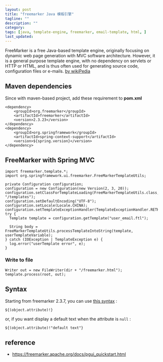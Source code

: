 ```yaml
---
layout: post
title: "freemarker Java 模板引擎"
tagline: ""
description: ""
category:
tags: [java, template-engine, freemarker, email-template, html, ]
last_updated:
---
```


FreeMarker is a free Java-based template engine, originally focusing on dynamic web page generation with MVC software architecture. However, it is a general purpose template engine, with no dependency on servlets or HTTP or HTML, and is thus often used for generating source code, configuration files or e-mails. [by wikiPedia](https://en.wikipedia.org/wiki/Apache_FreeMarker)

## Maven dependencies
Since with maven-based project, add these requirement to __pom.xml__

    <dependency>
        <groupId>org.freemarker</groupId>
        <artifactId>freemarker</artifactId>
        <version>2.3.23</version>
    </dependency>
    <dependency>
        <groupId>org.springframework</groupId>
        <artifactId>spring-context-support</artifactId>
        <version>${spring.version}</version>
    </dependency>


## FreeMarker with Spring MVC

    import freemarker.template.*;
    import org.springframework.ui.freemarker.FreeMarkerTemplateUtils;

    private Configuration configuration;
    configuration = new Configuration(new Version(2, 3, 20));
    configuration.setClassForTemplateLoading(FreeMarkerTemplateUtils.class, "/templates");
    configuration.setDefaultEncoding("UTF-8");
    configuration.setLocale(Locale.CHINA);
    configuration.setTemplateExceptionHandler(TemplateExceptionHandler.RETHROW_HANDLER);
    try {
      Template template = configuration.getTemplate("user_email.ftl");

      String body = FreeMarkerTemplateUtils.processTemplateIntoString(template, userTemplateVariable);
    } catch (IOException | TemplateException e) {
      log.error("userTemplate error", e);
    }


### Write to file

    Writer out = new FileWriter(dir + "/freemarker.html");
    template.process(root, out);

## Syntax

Starting from freemarker 2.3.7, you can use [this syntax](http://freemarker.org/docs/dgui_template_exp.html#dgui_template_exp_missing) :

    ${(object.attribute)!}

or, if you want display a default text when the attribute is `null` :

    ${(object.attribute)!"default text"}

## reference

- <https://freemarker.apache.org/docs/pgui_quickstart.html>
